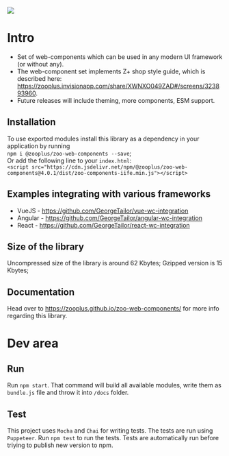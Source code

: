 [![](https://data.jsdelivr.com/v1/package/npm/@zooplus/zoo-web-components/badge)](https://www.jsdelivr.com/package/npm/@zooplus/zoo-web-components)

# Intro
 - Set of web-components which can be used in any modern UI framework (or without any).
 - The web-component set implements Z+ shop style guide, which is described here: https://zooplus.invisionapp.com/share/XWNXO049ZAD#/screens/323893960.
 - Future releases will include theming, more components, ESM support.

## Installation
To use exported modules install this library as a dependency in your application by running       
`npm i @zooplus/zoo-web-components --save`;      
Or add the following line to your `index.html`:      
`<script src="https://cdn.jsdelivr.net/npm/@zooplus/zoo-web-components@4.0.1/dist/zoo-components-iife.min.js"></script>`

## Examples integrating with various frameworks
+ VueJS - https://github.com/GeorgeTailor/vue-wc-integration
+ Angular - https://github.com/GeorgeTailor/angular-wc-integration
+ React - https://github.com/GeorgeTailor/react-wc-integration

## Size of the library
Uncompressed size of the library is around 62 Kbytes;
Gzipped version is 15 Kbytes;

## Documentation
Head over to https://zooplus.github.io/zoo-web-components/ for more info regarding this library.


# Dev area
## Run
Run `npm start`. That command will build all available modules, write them as `bundle.js` file and throw it into `/docs` folder.

## Test
This project uses `Mocha` and `Chai` for writing tests. The tests are run using `Puppeteer`.
Run `npm test` to run the tests. Tests are automatically run before triying to publish new version to npm.
